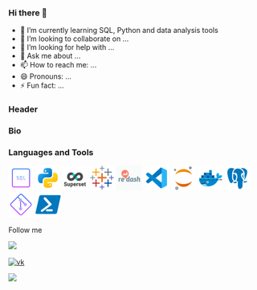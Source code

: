 ### Hi there 👋


- 🌱 I’m currently learning SQL, Python and data analysis tools
- 👯 I’m looking to collaborate on ...
- 🤔 I’m looking for help with ...
- 💬 Ask me about ...
- 📫 How to reach me: ...
- 😄 Pronouns: ...
- ⚡ Fun fact: ...



### Header


### Bio


### Languages and Tools

![sql](https://github.com/avgalkov/avgalkov/blob/main/assets/sql.png)
![python](https://github.com/avgalkov/avgalkov/blob/main/assets/python.png)
![superset](https://github.com/avgalkov/avgalkov/blob/main/assets/superset.png)
![tableau](https://github.com/avgalkov/avgalkov/blob/main/assets/tableau.png)
![redash](https://github.com/avgalkov/avgalkov/blob/main/assets/redash.png)
![vsc](https://github.com/avgalkov/avgalkov/blob/main/assets/vsc.png)
![jupyter](https://github.com/avgalkov/avgalkov/blob/main/assets/jupyter.png)
![docker](https://github.com/avgalkov/avgalkov/blob/main/assets/docker.png)
![postgres](https://github.com/avgalkov/avgalkov/blob/main/assets/postgresql.png)
![git](https://github.com/avgalkov/avgalkov/blob/main/assets/git.png)
![powershell](https://github.com/avgalkov/avgalkov/blob/main/assets/powershell.png)

Follow me

[![](https://img.shields.io/badge/Telegram-<COLOR>?style=social&logo=telegram)](https://t.me/alexglkv)

[![vk](https://img.shields.io/badge/Vkontakte-<COLOR>?style=social&logo=vk)](https://vk.com/galkov91)

[![](https://img.shields.io/badge/Facebook-<COLOR>?style=social&logo=facebook)](https://www.facebook.com/)

